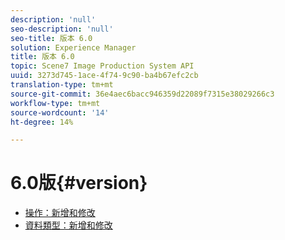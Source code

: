 ```yaml
---
description: 'null'
seo-description: 'null'
seo-title: 版本 6.0
solution: Experience Manager
title: 版本 6.0
topic: Scene7 Image Production System API
uuid: 3273d745-1ace-4f74-9c90-ba4b67efc2cb
translation-type: tm+mt
source-git-commit: 36e4aec6bacc946359d22089f7315e38029266c3
workflow-type: tm+mt
source-wordcount: '14'
ht-degree: 14%

---
```



# 6.0版{#version}

* [操作：新增和修改](r-6-operations.md)
* [資料類型：新增和修改](r-6-types.md)
